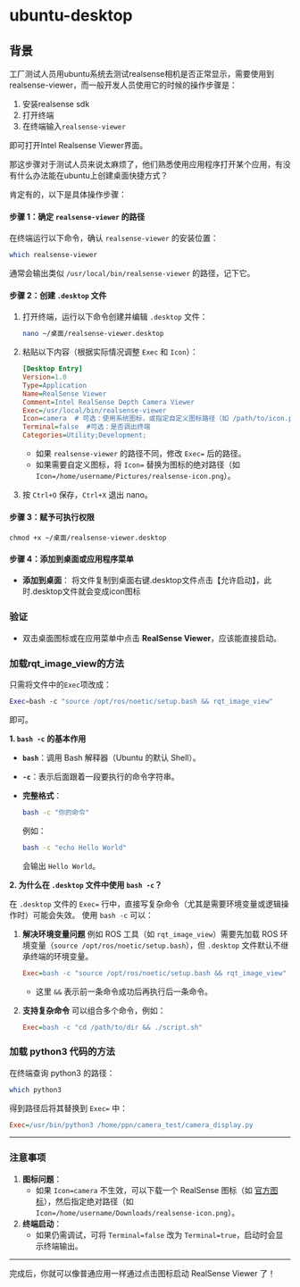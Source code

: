 # ubuntu-desktop
## 背景

工厂测试人员用ubuntu系统去测试realsense相机是否正常显示，需要使用到realsense-viewer，而一般开发人员使用它的时候的操作步骤是：

1. 安装realsense sdk
2. 打开终端
3. 在终端输入`realsense-viewer`
   

即可打开Intel Realsense Viewer界面。

那这步骤对于测试人员来说太麻烦了，他们熟悉使用应用程序打开某个应用，有没有什么办法能在ubuntu上创建桌面快捷方式？

肯定有的，以下是具体操作步骤：

#### **步骤 1：确定 `realsense-viewer` 的路径**

在终端运行以下命令，确认 `realsense-viewer` 的安装位置：

```bash
which realsense-viewer
```

通常会输出类似 `/usr/local/bin/realsense-viewer` 的路径，记下它。

#### **步骤 2：创建 `.desktop` 文件**

1. 打开终端，运行以下命令创建并编辑 `.desktop` 文件：

   ```bash
   nano ~/桌面/realsense-viewer.desktop
   ```

2. 粘贴以下内容（根据实际情况调整 `Exec` 和 `Icon`）：

   ```ini
   [Desktop Entry]
   Version=1.0
   Type=Application
   Name=RealSense Viewer
   Comment=Intel RealSense Depth Camera Viewer
   Exec=/usr/local/bin/realsense-viewer
   Icon=camera  # 可选：使用系统图标，或指定自定义图标路径（如 /path/to/icon.png）
   Terminal=false  #可选：是否调出终端
   Categories=Utility;Development;
   ```

   - 如果 `realsense-viewer` 的路径不同，修改 `Exec=` 后的路径。
   - 如果需要自定义图标，将 `Icon=` 替换为图标的绝对路径（如 `Icon=/home/username/Pictures/realsense-icon.png`）。

3. 按 `Ctrl+O` 保存，`Ctrl+X` 退出 nano。

#### **步骤 3：赋予可执行权限**

```
chmod +x ~/桌面/realsense-viewer.desktop
```

#### **步骤 4：添加到桌面或应用程序菜单**

- **添加到桌面**：
  将文件复制到桌面右键.desktop文件点击【允许启动】，此时.desktop文件就会变成icon图标

### **验证**

- 双击桌面图标或在应用菜单中点击 **RealSense Viewer**，应该能直接启动。

### 加载rqt_image_view的方法

只需将文件中的`Exec`项改成：

```bash
Exec=bash -c "source /opt/ros/noetic/setup.bash && rqt_image_view"
```

即可。

**1. `bash -c` 的基本作用**

- **`bash`**：调用 Bash 解释器（Ubuntu 的默认 Shell）。

- **`-c`**：表示后面跟着一段要执行的命令字符串。

- **完整格式**：

  ```bash
  bash -c "你的命令"
  ```

  例如：

  ```bash
  bash -c "echo Hello World"
  ```

  会输出 `Hello World`。

**2. 为什么在 `.desktop` 文件中使用 `bash -c`？**

在 `.desktop` 文件的 `Exec=` 行中，直接写复杂命令（尤其是需要环境变量或逻辑操作时）可能会失效。
使用 `bash -c` 可以：

1. **解决环境变量问题**
   例如 ROS 工具（如 `rqt_image_view`）需要先加载 ROS 环境变量（`source /opt/ros/noetic/setup.bash`），但 `.desktop` 文件默认不继承终端的环境变量。

   ```ini
   Exec=bash -c "source /opt/ros/noetic/setup.bash && rqt_image_view"
   ```

   - 这里 `&&` 表示前一条命令成功后再执行后一条命令。

2. **支持复杂命令**
   可以组合多个命令，例如：

   ```ini
   Exec=bash -c "cd /path/to/dir && ./script.sh"
   ```

### 加载 python3 代码的方法
在终端查询 python3 的路径：
```bash
which python3
```
得到路径后将其替换到 `Exec=` 中：
```ini
Exec=/usr/bin/python3 /home/ppn/camera_test/camera_display.py
```


------

### **注意事项**

1. **图标问题**：
   - 如果 `Icon=camera` 不生效，可以下载一个 RealSense 图标（如 [官方图标](https://github.com/IntelRealSense/librealsense)），然后指定绝对路径（如 `Icon=/home/username/Downloads/realsense-icon.png`）。
2. **终端启动**：
   - 如果仍需调试，可将 `Terminal=false` 改为 `Terminal=true`，启动时会显示终端输出。

------

完成后，你就可以像普通应用一样通过点击图标启动 RealSense Viewer 了！

